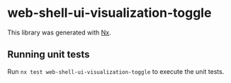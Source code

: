 # web-shell-ui-visualization-toggle

This library was generated with [Nx](https://nx.dev).

## Running unit tests

Run `nx test web-shell-ui-visualization-toggle` to execute the unit tests.
